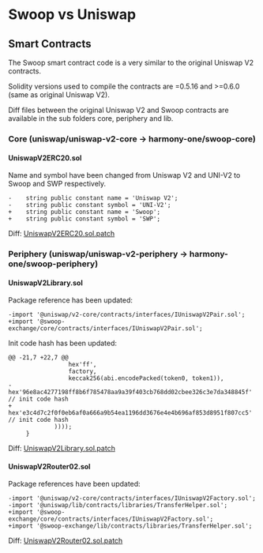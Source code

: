 # Swoop vs Uniswap

## Smart Contracts

The Swoop smart contract code is a very similar to the original Uniswap V2 contracts.

Solidity versions used to compile the contracts are =0.5.16 and >=0.6.0 (same as original Uniswap V2).

Diff files between the original Uniswap V2 and Swoop contracts are available in the sub folders core, periphery and lib.

### Core (uniswap/uniswap-v2-core -> harmony-one/swoop-core)

#### UniswapV2ERC20.sol

Name and symbol have been changed from Uniswap V2 and UNI-V2 to Swoop and SWP respectively.
```
-    string public constant name = 'Uniswap V2';
-    string public constant symbol = 'UNI-V2';
+    string public constant name = 'Swoop';
+    string public constant symbol = 'SWP';
```

Diff: [UniswapV2ERC20.sol.patch](core/UniswapV2ERC20.sol.patch)

### Periphery (uniswap/uniswap-v2-periphery -> harmony-one/swoop-periphery)

#### UniswapV2Library.sol

Package reference has been updated:
```
-import '@uniswap/v2-core/contracts/interfaces/IUniswapV2Pair.sol';
+import '@swoop-exchange/core/contracts/interfaces/IUniswapV2Pair.sol';
```

Init code hash has been updated:
```
@@ -21,7 +22,7 @@
                 hex'ff',
                 factory,
                 keccak256(abi.encodePacked(token0, token1)),
-                hex'96e8ac4277198ff8b6f785478aa9a39f403cb768dd02cbee326c3e7da348845f' // init code hash
+                hex'e3c4d7c2f0f0eb6af0a666a9b54ea1196dd3676e4e4b696af853d8951f807cc5' // init code hash
             ))));
     }
```

Diff: [UniswapV2Library.sol.patch](periphery/UniswapV2Library.sol.patch)

#### UniswapV2Router02.sol

Package references have been updated:
```
-import '@uniswap/v2-core/contracts/interfaces/IUniswapV2Factory.sol';
-import '@uniswap/lib/contracts/libraries/TransferHelper.sol';
+import '@swoop-exchange/core/contracts/interfaces/IUniswapV2Factory.sol';
+import '@swoop-exchange/lib/contracts/libraries/TransferHelper.sol';
```

Diff: [UniswapV2Router02.sol.patch](periphery/UniswapV2Router02.sol.patch)
